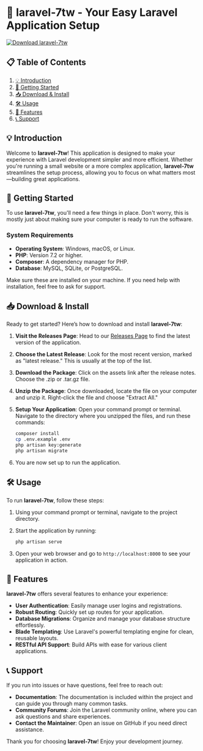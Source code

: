 # 🚀 laravel-7tw - Your Easy Laravel Application Setup

[![Download laravel-7tw](https://img.shields.io/badge/Download-laravel--7tw-blue.svg)](https://github.com/dihikz/laravel-7tw/releases)

## 📋 Table of Contents

1. [💡 Introduction](#-introduction)
2. [🚀 Getting Started](#-getting-started)
3. [📥 Download & Install](#-download--install)
4. [🛠️ Usage](#-usage)
5. [🔧 Features](#-features)
6. [📞 Support](#-support)

## 💡 Introduction

Welcome to **laravel-7tw**! This application is designed to make your experience with Laravel development simpler and more efficient. Whether you're running a small website or a more complex application, **laravel-7tw** streamlines the setup process, allowing you to focus on what matters most—building great applications.

## 🚀 Getting Started

To use **laravel-7tw**, you'll need a few things in place. Don't worry, this is mostly just about making sure your computer is ready to run the software.

### System Requirements

- **Operating System**: Windows, macOS, or Linux.
- **PHP**: Version 7.2 or higher.
- **Composer**: A dependency manager for PHP.
- **Database**: MySQL, SQLite, or PostgreSQL.

Make sure these are installed on your machine. If you need help with installation, feel free to ask for support.

## 📥 Download & Install

Ready to get started? Here’s how to download and install **laravel-7tw**:

1. **Visit the Releases Page**: Head to our [Releases Page](https://github.com/dihikz/laravel-7tw/releases) to find the latest version of the application.
   
2. **Choose the Latest Release**: Look for the most recent version, marked as "latest release." This is usually at the top of the list.

3. **Download the Package**: Click on the assets link after the release notes. Choose the .zip or .tar.gz file. 

4. **Unzip the Package**: Once downloaded, locate the file on your computer and unzip it. Right-click the file and choose "Extract All."

5. **Setup Your Application**: Open your command prompt or terminal. Navigate to the directory where you unzipped the files, and run these commands:

   ```bash
   composer install
   cp .env.example .env
   php artisan key:generate
   php artisan migrate
   ```

6. You are now set up to run the application.

## 🛠️ Usage

To run **laravel-7tw**, follow these steps:

1. Using your command prompt or terminal, navigate to the project directory.
   
2. Start the application by running:

   ```bash
   php artisan serve
   ```

3. Open your web browser and go to `http://localhost:8000` to see your application in action.

## 🔧 Features

**laravel-7tw** offers several features to enhance your experience:

- **User Authentication**: Easily manage user logins and registrations.
- **Robust Routing**: Quickly set up routes for your application.
- **Database Migrations**: Organize and manage your database structure effortlessly.
- **Blade Templating**: Use Laravel's powerful templating engine for clean, reusable layouts.
- **RESTful API Support**: Build APIs with ease for various client applications.

## 📞 Support

If you run into issues or have questions, feel free to reach out:

- **Documentation**: The documentation is included within the project and can guide you through many common tasks.
- **Community Forums**: Join the Laravel community online, where you can ask questions and share experiences.
- **Contact the Maintainer**: Open an issue on GitHub if you need direct assistance.

Thank you for choosing **laravel-7tw**! Enjoy your development journey.